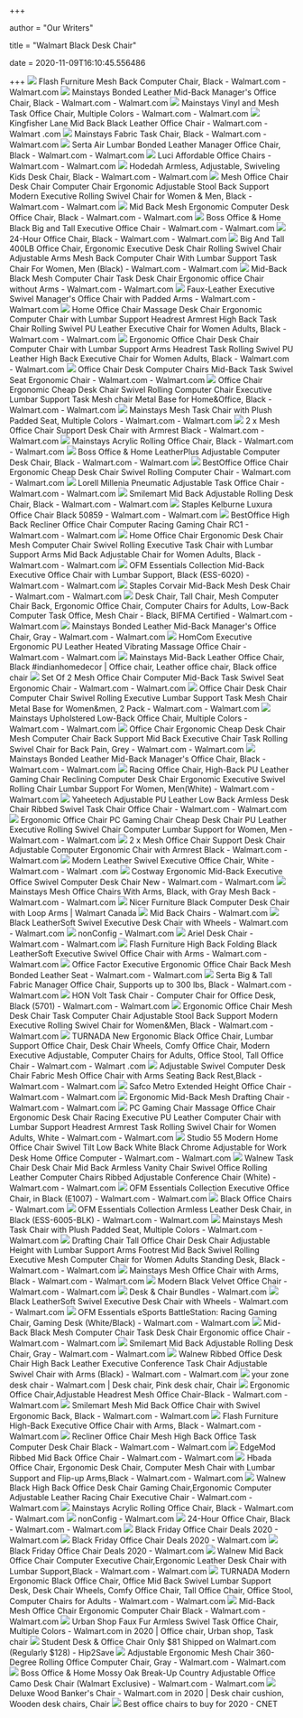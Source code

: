 +++
        
author = "Our Writers"
        
title = "Walmart Black Desk Chair"
        
date = 2020-11-09T16:10:45.556486
        
+++
[ ![](https://i5.walmartimages.com/asr/bbb4defe-fd5d-4381-a2c9-a0e1b47ee719_1.147d1e6f6ba6415083ad29e529f0106a.jpeg)](https://i5.walmartimages.com/asr/bbb4defe-fd5d-4381-a2c9-a0e1b47ee719_1.147d1e6f6ba6415083ad29e529f0106a.jpeg) Flash Furniture Mesh Back Computer Chair, Black - Walmart.com - Walmart.com
[ ![](https://i5.walmartimages.com/asr/5d3d4f55-2a28-4d8d-a9dc-4b0e39132e63_1.f3b251fca89d8621a8e3cd2ae4376933.jpeg)](https://i5.walmartimages.com/asr/5d3d4f55-2a28-4d8d-a9dc-4b0e39132e63_1.f3b251fca89d8621a8e3cd2ae4376933.jpeg) Mainstays Bonded Leather Mid-Back Manager's Office Chair, Black - Walmart.com  - Walmart.com
[ ![](https://i5.walmartimages.com/asr/eaeafd42-1062-4cee-8486-b88d738db64c_1.acd22421b5dd0db1962eeaaadd216a4e.jpeg)](https://i5.walmartimages.com/asr/eaeafd42-1062-4cee-8486-b88d738db64c_1.acd22421b5dd0db1962eeaaadd216a4e.jpeg) Mainstays Vinyl and Mesh Task Office Chair, Multiple Colors - Walmart.com -  Walmart.com
[ ![](https://i5.walmartimages.com/asr/2334472c-f5f6-4723-96ae-dd2b071be03e_1.c1d913b5f0a69f7d252f40237c4c3f59.jpeg?odnWidth=612&odnHeight=612&odnBg=ffffff)](https://i5.walmartimages.com/asr/2334472c-f5f6-4723-96ae-dd2b071be03e_1.c1d913b5f0a69f7d252f40237c4c3f59.jpeg?odnWidth=612&odnHeight=612&odnBg=ffffff) Kingfisher Lane Mid Back Black Leather Office Chair - Walmart.com - Walmart .com
[ ![](https://i5.walmartimages.com/asr/88753296-1edc-4fec-913c-c3749c2dfcc8_1.d58f729c128f23a4a3a0c1080f39eb5b.jpeg?odnWidth=612&odnHeight=612&odnBg=ffffff)](https://i5.walmartimages.com/asr/88753296-1edc-4fec-913c-c3749c2dfcc8_1.d58f729c128f23a4a3a0c1080f39eb5b.jpeg?odnWidth=612&odnHeight=612&odnBg=ffffff) Mainstays Fabric Task Chair, Black - Walmart.com - Walmart.com
[ ![](https://i5.walmartimages.com/asr/97743681-26f4-4fcc-bd46-305d1e55b797_1.6e7dec942151e853be462bd2d0f2d8e0.jpeg)](https://i5.walmartimages.com/asr/97743681-26f4-4fcc-bd46-305d1e55b797_1.6e7dec942151e853be462bd2d0f2d8e0.jpeg) Serta Air Lumbar Bonded Leather Manager Office Chair, Black - Walmart.com -  Walmart.com
[ ![](https://i5.walmartimages.com/asr/1137a803-68ff-432f-a14a-330c28b4cbe9_1.2c674019f4af93575356fb5d99790297.jpeg?odnWidth=612&odnHeight=612&odnBg=ffffff)](https://i5.walmartimages.com/asr/1137a803-68ff-432f-a14a-330c28b4cbe9_1.2c674019f4af93575356fb5d99790297.jpeg?odnWidth=612&odnHeight=612&odnBg=ffffff) Luci Affordable Office Chairs - Walmart.com - Walmart.com
[ ![](https://i5.walmartimages.com/asr/ce2b8a66-9e18-408b-b074-b1d94d113e55_1.41e74411c711ec17d70421e895990ea4.jpeg?odnWidth=612&odnHeight=612&odnBg=ffffff)](https://i5.walmartimages.com/asr/ce2b8a66-9e18-408b-b074-b1d94d113e55_1.41e74411c711ec17d70421e895990ea4.jpeg?odnWidth=612&odnHeight=612&odnBg=ffffff) Hodedah Armless, Adjustable, Swiveling Kids Desk Chair, Black - Walmart.com  - Walmart.com
[ ![](https://i5.walmartimages.com/asr/ad5b9c93-f2f0-4484-b37e-95092b9d1bbc_1.9d17958356e87aeeb21180a4cf1b4ffd.jpeg?odnWidth=612&odnHeight=612&odnBg=ffffff)](https://i5.walmartimages.com/asr/ad5b9c93-f2f0-4484-b37e-95092b9d1bbc_1.9d17958356e87aeeb21180a4cf1b4ffd.jpeg?odnWidth=612&odnHeight=612&odnBg=ffffff) Mesh Office Chair Desk Chair Computer Chair Ergonomic Adjustable Stool Back  Support Modern Executive Rolling Swivel Chair for Women & Men, Black -  Walmart.com - Walmart.com
[ ![](https://i5.walmartimages.com/asr/f4cc8075-9bc6-4db5-949b-a0890cee3f0a_1.acbcbca03599e111d8b0297624902c83.jpeg?odnWidth=612&odnHeight=612&odnBg=ffffff)](https://i5.walmartimages.com/asr/f4cc8075-9bc6-4db5-949b-a0890cee3f0a_1.acbcbca03599e111d8b0297624902c83.jpeg?odnWidth=612&odnHeight=612&odnBg=ffffff) Mid Back Mesh Ergonomic Computer Desk Office Chair, Black - Walmart.com -  Walmart.com
[ ![](https://i5.walmartimages.com/asr/f9229afb-cce4-4bbf-a0bf-86794ee7fd2e_1.a5ebe5f135c1ea4ca6909f6b5ce31ef0.jpeg?odnWidth=612&odnHeight=612&odnBg=ffffff)](https://i5.walmartimages.com/asr/f9229afb-cce4-4bbf-a0bf-86794ee7fd2e_1.a5ebe5f135c1ea4ca6909f6b5ce31ef0.jpeg?odnWidth=612&odnHeight=612&odnBg=ffffff) Boss Office & Home Black Big and Tall Executive Office Chair - Walmart.com  - Walmart.com
[ ![](https://i5.walmartimages.com/asr/bf76e281-df59-417a-8cb3-4dcbfda4fb0f_1.3dcd3fe762bd2e8c2152d83494fb7a43.jpeg?odnWidth=612&odnHeight=612&odnBg=ffffff)](https://i5.walmartimages.com/asr/bf76e281-df59-417a-8cb3-4dcbfda4fb0f_1.3dcd3fe762bd2e8c2152d83494fb7a43.jpeg?odnWidth=612&odnHeight=612&odnBg=ffffff) 24-Hour Office Chair, Black - Walmart.com - Walmart.com
[ ![](https://i5.walmartimages.com/asr/856b7105-dc30-4a09-a085-90879071abb4_1.4613fe80f540140dc0c7327e28febe00.jpeg?odnWidth=612&odnHeight=612&odnBg=ffffff)](https://i5.walmartimages.com/asr/856b7105-dc30-4a09-a085-90879071abb4_1.4613fe80f540140dc0c7327e28febe00.jpeg?odnWidth=612&odnHeight=612&odnBg=ffffff) Big And Tall 400LB Office Chair, Ergonomic Executive Desk Chair Rolling  Swivel Chair Adjustable Arms Mesh Back Computer Chair With Lumbar Support Task  Chair For Women, Men (Black) - Walmart.com - Walmart.com
[ ![](https://i5.walmartimages.com/asr/cd1f9013-907a-4917-a733-d8d0b605a523_1.2e803715a2785a2423cfb8af086e6afa.jpeg?odnWidth=612&odnHeight=612&odnBg=ffffff)](https://i5.walmartimages.com/asr/cd1f9013-907a-4917-a733-d8d0b605a523_1.2e803715a2785a2423cfb8af086e6afa.jpeg?odnWidth=612&odnHeight=612&odnBg=ffffff) Mid-Back Black Mesh Computer Chair Task Desk Chair Ergonomic office Chair  without Arms - Walmart.com - Walmart.com
[ ![](https://i5.walmartimages.com/asr/669616bc-c428-482d-aaad-a26976bb3da7_1.da11dd37069e7023f00902c5cce01e5a.jpeg)](https://i5.walmartimages.com/asr/669616bc-c428-482d-aaad-a26976bb3da7_1.da11dd37069e7023f00902c5cce01e5a.jpeg) Faux-Leather Executive Swivel Manager's Office Chair with Padded Arms -  Walmart.com - Walmart.com
[ ![](https://i5.walmartimages.com/asr/2ab43621-0110-48a0-9fd5-6db48d5ee8e4_1.ff8d1590e386fcecebeb781fd92010b1.jpeg?odnWidth=612&odnHeight=612&odnBg=ffffff)](https://i5.walmartimages.com/asr/2ab43621-0110-48a0-9fd5-6db48d5ee8e4_1.ff8d1590e386fcecebeb781fd92010b1.jpeg?odnWidth=612&odnHeight=612&odnBg=ffffff) Home Office Chair Massage Desk Chair Ergonomic Computer Chair with Lumbar  Support Headrest Armrest High Back Task Chair Rolling Swivel PU Leather  Executive Chair for Women Adults, Black - Walmart.com - Walmart.com
[ ![](https://i5.walmartimages.com/asr/46e654d3-5646-4ad5-b1ab-6347bb333146_1.5c425340ff8e29d5fb09ee8f26d0b571.jpeg?odnWidth=612&odnHeight=612&odnBg=ffffff)](https://i5.walmartimages.com/asr/46e654d3-5646-4ad5-b1ab-6347bb333146_1.5c425340ff8e29d5fb09ee8f26d0b571.jpeg?odnWidth=612&odnHeight=612&odnBg=ffffff) Ergonomic Office Chair Desk Chair Computer Chair with Lumbar Support Arms  Headrest Task Rolling Swivel PU Leather High Back Executive Chair for Women  Adults, Black - Walmart.com - Walmart.com
[ ![](https://i5.walmartimages.com/asr/ee213ddb-bea9-4e6b-ad76-a113443e58cd_1.8115a86f125dfb6e5e96f0c4b610bf97.jpeg?odnWidth=612&odnHeight=612&odnBg=ffffff)](https://i5.walmartimages.com/asr/ee213ddb-bea9-4e6b-ad76-a113443e58cd_1.8115a86f125dfb6e5e96f0c4b610bf97.jpeg?odnWidth=612&odnHeight=612&odnBg=ffffff) Office Chair Desk Computer Chairs Mid-Back Task Swivel Seat Ergonomic Chair  - Walmart.com - Walmart.com
[ ![](https://i5.walmartimages.com/asr/17aa415f-3ccb-4453-a008-1da86add84f7_1.0bafc6544a584ed0433ce0a02a98fd9a.jpeg?odnWidth=612&odnHeight=612&odnBg=ffffff)](https://i5.walmartimages.com/asr/17aa415f-3ccb-4453-a008-1da86add84f7_1.0bafc6544a584ed0433ce0a02a98fd9a.jpeg?odnWidth=612&odnHeight=612&odnBg=ffffff) Office Chair Ergonomic Cheap Desk Chair Swivel Rolling Computer Chair  Executive Lumbar Support Task Mesh chair Metal Base for Home&Office, Black  - Walmart.com - Walmart.com
[ ![](https://i5.walmartimages.com/asr/1281a466-cac2-440f-92bb-67d602abb525_1.1dabca0d0223cff18349bd3240633da7.jpeg)](https://i5.walmartimages.com/asr/1281a466-cac2-440f-92bb-67d602abb525_1.1dabca0d0223cff18349bd3240633da7.jpeg) Mainstays Mesh Task Chair with Plush Padded Seat, Multiple Colors - Walmart.com  - Walmart.com
[ ![](https://i5.walmartimages.com/asr/5e226198-ad16-4829-9602-46213f578532_1.f56df6221bc3a46bb344c9642ab5fa01.jpeg?odnWidth=612&odnHeight=612&odnBg=ffffff)](https://i5.walmartimages.com/asr/5e226198-ad16-4829-9602-46213f578532_1.f56df6221bc3a46bb344c9642ab5fa01.jpeg?odnWidth=612&odnHeight=612&odnBg=ffffff) 2 x Mesh Office Chair Support Desk Chair with Armrest Black - Walmart.com -  Walmart.com
[ ![](https://i5.walmartimages.com/asr/0ad86ae9-141d-4b75-b374-65c8573a08a5_1.bfc7777d83eade381bb9c508e23bb7b0.jpeg)](https://i5.walmartimages.com/asr/0ad86ae9-141d-4b75-b374-65c8573a08a5_1.bfc7777d83eade381bb9c508e23bb7b0.jpeg) Mainstays Acrylic Rolling Office Chair, Black - Walmart.com - Walmart.com
[ ![](https://i5.walmartimages.com/asr/3b779979-50a8-43ee-b68b-d756f46c744b_1.27c23608d85ebf4b6730f966ce63b511.jpeg?odnWidth=612&odnHeight=612&odnBg=ffffff)](https://i5.walmartimages.com/asr/3b779979-50a8-43ee-b68b-d756f46c744b_1.27c23608d85ebf4b6730f966ce63b511.jpeg?odnWidth=612&odnHeight=612&odnBg=ffffff) Boss Office & Home LeatherPlus Adjustable Computer Desk Chair, Black -  Walmart.com - Walmart.com
[ ![](https://i5.walmartimages.com/asr/5bf5b155-ed9b-409d-950e-e178564f22e3_1.3406acb954f956357bc79cb4832ba3c2.jpeg?odnWidth=612&odnHeight=612&odnBg=ffffff)](https://i5.walmartimages.com/asr/5bf5b155-ed9b-409d-950e-e178564f22e3_1.3406acb954f956357bc79cb4832ba3c2.jpeg?odnWidth=612&odnHeight=612&odnBg=ffffff) BestOffice Office Chair Ergonomic Cheap Desk Chair Swivel Rolling Computer  Chair - Walmart.com - Walmart.com
[ ![](https://i5.walmartimages.com/asr/4ac4e417-69d5-4633-b5a6-b69e8414cdbb_1.780faccb1a2ec1e02765c89ec0b987b8.jpeg?odnWidth=612&odnHeight=612&odnBg=ffffff)](https://i5.walmartimages.com/asr/4ac4e417-69d5-4633-b5a6-b69e8414cdbb_1.780faccb1a2ec1e02765c89ec0b987b8.jpeg?odnWidth=612&odnHeight=612&odnBg=ffffff) Lorell Millenia Pneumatic Adjustable Task Office Chair - Walmart.com -  Walmart.com
[ ![](https://i5.walmartimages.com/asr/e856b712-fe56-41ea-83fa-b8ed472ab0d0_1.4aee4958167c897f879b07a7277186f4.jpeg?odnWidth=612&odnHeight=612&odnBg=ffffff)](https://i5.walmartimages.com/asr/e856b712-fe56-41ea-83fa-b8ed472ab0d0_1.4aee4958167c897f879b07a7277186f4.jpeg?odnWidth=612&odnHeight=612&odnBg=ffffff) Smilemart Mid Back Adjustable Rolling Desk Chair, Black - Walmart.com -  Walmart.com
[ ![](https://i5.walmartimages.com/asr/27ff4e18-b514-42e0-a38d-0fd9fa353575_1.2516209435bdbd8e017225ddd474a622.jpeg?odnWidth=612&odnHeight=612&odnBg=ffffff)](https://i5.walmartimages.com/asr/27ff4e18-b514-42e0-a38d-0fd9fa353575_1.2516209435bdbd8e017225ddd474a622.jpeg?odnWidth=612&odnHeight=612&odnBg=ffffff) Staples Kelburne Luxura Office Chair Black 50859 - Walmart.com - Walmart.com
[ ![](https://i5.walmartimages.com/asr/14ba9d17-becb-4cdb-8165-06397bd48aee_1.d23e019c221965f2f71335473154626f.jpeg)](https://i5.walmartimages.com/asr/14ba9d17-becb-4cdb-8165-06397bd48aee_1.d23e019c221965f2f71335473154626f.jpeg) BestOffice High Back Recliner Office Chair Computer Racing Gaming Chair RC1  - Walmart.com - Walmart.com
[ ![](https://i5.walmartimages.com/asr/9755d2b2-d560-4ae9-a0bf-865a8146018c_1.db408466748313e33f3c4553b1c5a17f.jpeg?odnWidth=612&odnHeight=612&odnBg=ffffff)](https://i5.walmartimages.com/asr/9755d2b2-d560-4ae9-a0bf-865a8146018c_1.db408466748313e33f3c4553b1c5a17f.jpeg?odnWidth=612&odnHeight=612&odnBg=ffffff) Home Office Chair Ergonomic Desk Chair Mesh Computer Chair Swivel Rolling  Executive Task Chair with Lumbar Support Arms Mid Back Adjustable Chair for  Women Adults, Black - Walmart.com - Walmart.com
[ ![](https://i5.walmartimages.com/asr/f9c3bfa1-92f4-45c0-b49e-97726d716990_1.8f26d7c5bc472a527fc02bba96e14566.jpeg?odnWidth=612&odnHeight=612&odnBg=ffffff)](https://i5.walmartimages.com/asr/f9c3bfa1-92f4-45c0-b49e-97726d716990_1.8f26d7c5bc472a527fc02bba96e14566.jpeg?odnWidth=612&odnHeight=612&odnBg=ffffff) OFM Essentials Collection Mid-Back Executive Office Chair with Lumbar  Support, Black (ESS-6020) - Walmart.com - Walmart.com
[ ![](https://i5.walmartimages.com/asr/91f27ad0-e6f1-4f6b-bbfe-731b6f193def_1.c118cb044b14da212a95d50dd293bddf.jpeg?odnWidth=612&odnHeight=612&odnBg=ffffff)](https://i5.walmartimages.com/asr/91f27ad0-e6f1-4f6b-bbfe-731b6f193def_1.c118cb044b14da212a95d50dd293bddf.jpeg?odnWidth=612&odnHeight=612&odnBg=ffffff) Staples Corvair Mid-Back Mesh Desk Chair - Walmart.com - Walmart.com
[ ![](https://i5.walmartimages.com/asr/a92fdf4b-0aec-4ba1-85e1-faf41c21a00e_1.6dd8b88b7c95e6be663bbb06eb1879c5.jpeg?odnWidth=612&odnHeight=612&odnBg=ffffff)](https://i5.walmartimages.com/asr/a92fdf4b-0aec-4ba1-85e1-faf41c21a00e_1.6dd8b88b7c95e6be663bbb06eb1879c5.jpeg?odnWidth=612&odnHeight=612&odnBg=ffffff) Desk Chair, Tall Chair, Mesh Computer Chair Back, Ergonomic Office Chair, Computer  Chairs for Adults, Low-Back Computer Task Office, Mesh Chair - Black, BIFMA  Certified - Walmart.com - Walmart.com
[ ![](https://i5.walmartimages.com/asr/68dfbbb6-2e23-4d75-ba3a-e3431dc6a9bb_1.1a45079c103675bcd17c09bc1099b7f6.jpeg?odnWidth=612&odnHeight=612&odnBg=ffffff)](https://i5.walmartimages.com/asr/68dfbbb6-2e23-4d75-ba3a-e3431dc6a9bb_1.1a45079c103675bcd17c09bc1099b7f6.jpeg?odnWidth=612&odnHeight=612&odnBg=ffffff) Mainstays Bonded Leather Mid-Back Manager's Office Chair, Gray - Walmart.com  - Walmart.com
[ ![](https://i5.walmartimages.com/asr/8d029a03-5bfc-40b9-9da2-fc24ba60a0c7_1.41b115c8754c2d279a29fb333058c38c.jpeg)](https://i5.walmartimages.com/asr/8d029a03-5bfc-40b9-9da2-fc24ba60a0c7_1.41b115c8754c2d279a29fb333058c38c.jpeg) HomCom Executive Ergonomic PU Leather Heated Vibrating Massage Office Chair  - Walmart.com - Walmart.com
[ ![](https://i.pinimg.com/originals/a9/56/ed/a956edddb0cd13cc80a9e0673c597ed9.jpg)](https://i.pinimg.com/originals/a9/56/ed/a956edddb0cd13cc80a9e0673c597ed9.jpg) Mainstays Mid-Back Leather Office Chair, Black #indianhomedecor | Office  chair, Leather office chair, Black office chair
[ ![](https://i5.walmartimages.com/asr/4df5c3b0-1023-48fc-aa3b-106e3c95d691_1.92add7915e26918feb4903b3fe2f7fa9.jpeg?odnWidth=612&odnHeight=612&odnBg=ffffff)](https://i5.walmartimages.com/asr/4df5c3b0-1023-48fc-aa3b-106e3c95d691_1.92add7915e26918feb4903b3fe2f7fa9.jpeg?odnWidth=612&odnHeight=612&odnBg=ffffff) Set Of 2 Mesh Office Chair Computer Mid-Back Task Swivel Seat Ergonomic  Chair - Walmart.com - Walmart.com
[ ![](https://i5.walmartimages.com/asr/53f251be-085d-41fa-9c7b-473050189dd5_1.37de236474cacaf00e457c2817d280f9.jpeg?odnWidth=612&odnHeight=612&odnBg=ffffff)](https://i5.walmartimages.com/asr/53f251be-085d-41fa-9c7b-473050189dd5_1.37de236474cacaf00e457c2817d280f9.jpeg?odnWidth=612&odnHeight=612&odnBg=ffffff) Office Chair Desk Chair Computer Chair Swivel Rolling Executive Lumbar  Support Task Mesh Chair Metal Base for Women&men, 2 Pack - Walmart.com -  Walmart.com
[ ![](https://i5.walmartimages.com/asr/5ab773ac-1429-45b4-b262-658a37e3d572_1.74ab8877ff5bdcb2440dcade1ae66d72.jpeg?odnWidth=612&odnHeight=612&odnBg=ffffff)](https://i5.walmartimages.com/asr/5ab773ac-1429-45b4-b262-658a37e3d572_1.74ab8877ff5bdcb2440dcade1ae66d72.jpeg?odnWidth=612&odnHeight=612&odnBg=ffffff) Mainstays Upholstered Low-Back Office Chair, Multiple Colors - Walmart.com  - Walmart.com
[ ![](https://i5.walmartimages.com/asr/8bd1f61e-e41e-4b7a-8d75-d3d3b1b9976c_1.4510039313ea760f3aa10aeffd01d719.jpeg?odnWidth=612&odnHeight=612&odnBg=ffffff)](https://i5.walmartimages.com/asr/8bd1f61e-e41e-4b7a-8d75-d3d3b1b9976c_1.4510039313ea760f3aa10aeffd01d719.jpeg?odnWidth=612&odnHeight=612&odnBg=ffffff) Office Chair Ergonomic Cheap Desk Chair Mesh Computer Chair Back Support  Mid Back Executive Chair Task Rolling Swivel Chair for Back Pain, Grey -  Walmart.com - Walmart.com
[ ![](https://i5.walmartimages.com/asr/1f32cc6f-63db-4f44-9492-4fcd0adbe5b1_1.479f2ecfd48a8528b26490128754a3cb.jpeg)](https://i5.walmartimages.com/asr/1f32cc6f-63db-4f44-9492-4fcd0adbe5b1_1.479f2ecfd48a8528b26490128754a3cb.jpeg) Mainstays Bonded Leather Mid-Back Manager's Office Chair, Black - Walmart.com  - Walmart.com
[ ![](https://i5.walmartimages.com/asr/dad43252-c144-4766-95cf-d5779c5db225_1.1095c26367a36e18e028cac3f4a44ac1.jpeg?odnWidth=612&odnHeight=612&odnBg=ffffff)](https://i5.walmartimages.com/asr/dad43252-c144-4766-95cf-d5779c5db225_1.1095c26367a36e18e028cac3f4a44ac1.jpeg?odnWidth=612&odnHeight=612&odnBg=ffffff) Racing Office Chair, High-Back PU Leather Gaming Chair Reclining Computer  Desk Chair Ergonomic Executive Swivel Rolling Chair Lumbar Support For  Women, Men(White) - Walmart.com - Walmart.com
[ ![](https://i5.walmartimages.com/asr/471e5f2d-42c2-4ed3-9ed9-eb5fa02dba96_1.d639368346c1b5b4fcb371a5cd4cf56c.jpeg?odnWidth=612&odnHeight=612&odnBg=ffffff)](https://i5.walmartimages.com/asr/471e5f2d-42c2-4ed3-9ed9-eb5fa02dba96_1.d639368346c1b5b4fcb371a5cd4cf56c.jpeg?odnWidth=612&odnHeight=612&odnBg=ffffff) Yaheetech Adjustable PU Leather Low Back Armless Desk Chair Ribbed Swivel Task  Chair Office Chair - Walmart.com - Walmart.com
[ ![](https://i5.walmartimages.com/asr/54a8d363-cea7-41bf-8442-d422f4ace61d_1.6be0ddba12db7e8a6886e62fbf2b8849.jpeg?odnWidth=612&odnHeight=612&odnBg=ffffff)](https://i5.walmartimages.com/asr/54a8d363-cea7-41bf-8442-d422f4ace61d_1.6be0ddba12db7e8a6886e62fbf2b8849.jpeg?odnWidth=612&odnHeight=612&odnBg=ffffff) Ergonomic Office Chair PC Gaming Chair Cheap Desk Chair PU Leather  Executive Rolling Swivel Chair Computer Lumbar Support for Women, Men -  Walmart.com - Walmart.com
[ ![](https://i5.walmartimages.com/asr/648b2f09-66f7-4b2c-94f6-2a5c7f5aa4a4_1.bafb9ae7d69694917729ca9e789224e3.jpeg?odnWidth=612&odnHeight=612&odnBg=ffffff)](https://i5.walmartimages.com/asr/648b2f09-66f7-4b2c-94f6-2a5c7f5aa4a4_1.bafb9ae7d69694917729ca9e789224e3.jpeg?odnWidth=612&odnHeight=612&odnBg=ffffff) 2 x Mesh Office Chair Support Desk Chair Adjustable Computer Ergonomic Chair  with Armrest Black - Walmart.com - Walmart.com
[ ![](https://i5.walmartimages.com/asr/27290291-b787-458a-bbfc-bdb667134167_1.9e23e95cab031e546099e38b5b96340d.jpeg)](https://i5.walmartimages.com/asr/27290291-b787-458a-bbfc-bdb667134167_1.9e23e95cab031e546099e38b5b96340d.jpeg) Modern Leather Swivel Executive Office Chair, White - Walmart.com - Walmart .com
[ ![](https://i5.walmartimages.com/asr/a60361d9-f83a-4a3e-98e0-30fae3a52a02_1.1fa4dd3724624a2948e71219b686f1a5.jpeg?odnWidth=612&odnHeight=612&odnBg=ffffff)](https://i5.walmartimages.com/asr/a60361d9-f83a-4a3e-98e0-30fae3a52a02_1.1fa4dd3724624a2948e71219b686f1a5.jpeg?odnWidth=612&odnHeight=612&odnBg=ffffff) Costway Ergonomic Mid-Back Executive Office Swivel Computer Desk Chair New  - Walmart.com - Walmart.com
[ ![](https://i5.walmartimages.com/asr/71695222-e4af-494f-82d9-acdee623e7f8_1.e83ccd831e274e9b221f0eb44af84c48.jpeg?odnWidth=612&odnHeight=612&odnBg=ffffff)](https://i5.walmartimages.com/asr/71695222-e4af-494f-82d9-acdee623e7f8_1.e83ccd831e274e9b221f0eb44af84c48.jpeg?odnWidth=612&odnHeight=612&odnBg=ffffff) Mainstays Mesh Office Chairs With Arms, Black, with Gray Mesh Back - Walmart.com  - Walmart.com
[ ![](https://i5.walmartimages.ca/images/Enlarge/664/628/999999-7965511664628.jpg)](https://i5.walmartimages.ca/images/Enlarge/664/628/999999-7965511664628.jpg) Nicer Furniture Black Computer Desk Chair with Loop Arms | Walmart Canada
[ ![](https://i5.walmartimages.com/asr/ecfddb5a-eba0-445d-b282-1a1a60cdacb9_1.628cacc2088eab6faf7c058b427a6b70.jpeg)](https://i5.walmartimages.com/asr/ecfddb5a-eba0-445d-b282-1a1a60cdacb9_1.628cacc2088eab6faf7c058b427a6b70.jpeg) Mid Back Chairs - Walmart.com
[ ![](https://i5.walmartimages.com/asr/3a8a1a54-b5f6-4e89-8fa9-47defc475778_3.89f9650a00c762b242ac0a364c09a6fc.jpeg)](https://i5.walmartimages.com/asr/3a8a1a54-b5f6-4e89-8fa9-47defc475778_3.89f9650a00c762b242ac0a364c09a6fc.jpeg) Black LeatherSoft Swivel Executive Desk Chair with Wheels - Walmart.com -  Walmart.com
[ ![](https://i5.walmartimages.com/asr/f956c21a-3953-4d70-b741-2655b53a368c_1.fd4e19257d93ae5c01a07aa6dbe480b9.jpeg?odnWidth=450&odnHeight=450&odnBg=ffffff)](https://i5.walmartimages.com/asr/f956c21a-3953-4d70-b741-2655b53a368c_1.fd4e19257d93ae5c01a07aa6dbe480b9.jpeg?odnWidth=450&odnHeight=450&odnBg=ffffff) nonConfig - Walmart.com
[ ![](https://i5.walmartimages.com/asr/f48ff946-7344-444b-94e7-992fd8d55118_1.9553f00ea0c1147599bae14ffd5fbe89.jpeg)](https://i5.walmartimages.com/asr/f48ff946-7344-444b-94e7-992fd8d55118_1.9553f00ea0c1147599bae14ffd5fbe89.jpeg) Ariel Desk Chair - Walmart.com - Walmart.com
[ ![](https://i5.walmartimages.com/asr/a01119f7-76c7-4b87-a66d-484a0439aacc_1.ca01d7bb89c1af87b194099445af7f57.jpeg?odnWidth=612&odnHeight=612&odnBg=ffffff)](https://i5.walmartimages.com/asr/a01119f7-76c7-4b87-a66d-484a0439aacc_1.ca01d7bb89c1af87b194099445af7f57.jpeg?odnWidth=612&odnHeight=612&odnBg=ffffff) Flash Furniture High Back Folding Black LeatherSoft Executive Swivel Office  Chair with Arms - Walmart.com - Walmart.com
[ ![](https://i5.walmartimages.com/asr/82b76935-b95b-46e2-8b1d-bc5e98b16216_1.caaab2dd2c7c899d46a7685915f8953c.jpeg?odnWidth=612&odnHeight=612&odnBg=ffffff)](https://i5.walmartimages.com/asr/82b76935-b95b-46e2-8b1d-bc5e98b16216_1.caaab2dd2c7c899d46a7685915f8953c.jpeg?odnWidth=612&odnHeight=612&odnBg=ffffff) Office Factor Executive Ergonomic Office Chair Back Mesh Bonded Leather Seat  - Walmart.com - Walmart.com
[ ![](https://i5.walmartimages.com/asr/ebb2d7be-d9d0-4fa1-b99f-3c0098a8b7d1_1.bccf1f4862f3dbf5cf8ba7ab28fa1044.jpeg?odnWidth=2000&odnHeight=2000&odnBg=ffffff)](https://i5.walmartimages.com/asr/ebb2d7be-d9d0-4fa1-b99f-3c0098a8b7d1_1.bccf1f4862f3dbf5cf8ba7ab28fa1044.jpeg?odnWidth=2000&odnHeight=2000&odnBg=ffffff) Serta Big & Tall Fabric Manager Office Chair, Supports up to 300 lbs, Black  - Walmart.com - Walmart.com
[ ![](https://i5.walmartimages.com/asr/3568d0d6-b51c-4a33-bce9-89b74ce3d46f_1.2fbb9708ec16540b77b7a063119ad515.jpeg?odnWidth=612&odnHeight=612&odnBg=ffffff)](https://i5.walmartimages.com/asr/3568d0d6-b51c-4a33-bce9-89b74ce3d46f_1.2fbb9708ec16540b77b7a063119ad515.jpeg?odnWidth=612&odnHeight=612&odnBg=ffffff) HON Volt Task Chair - Computer Chair for Office Desk, Black (5701) - Walmart.com  - Walmart.com
[ ![](https://i5.walmartimages.com/asr/bb9a7d4f-3623-49ac-8047-1b1b7e15274d_1.8e637c12054149da486d00cd3d046aa9.jpeg?odnWidth=612&odnHeight=612&odnBg=ffffff)](https://i5.walmartimages.com/asr/bb9a7d4f-3623-49ac-8047-1b1b7e15274d_1.8e637c12054149da486d00cd3d046aa9.jpeg?odnWidth=612&odnHeight=612&odnBg=ffffff) Ergonomic Office Chair Mesh Desk Chair Task Computer Chair Adjustable Stool  Back Support Modern Executive Rolling Swivel Chair for Women&Men, Black -  Walmart.com - Walmart.com
[ ![](https://i5.walmartimages.com/asr/afb54c48-6ec0-49cf-a02b-b81158496ae0_1.5fc3b97152ec03a81c3c4db9dd72757b.jpeg?odnWidth=612&odnHeight=612&odnBg=ffffff)](https://i5.walmartimages.com/asr/afb54c48-6ec0-49cf-a02b-b81158496ae0_1.5fc3b97152ec03a81c3c4db9dd72757b.jpeg?odnWidth=612&odnHeight=612&odnBg=ffffff) TURNADA New Ergonomic Black Office Chair, Lumbar Support Office Chair, Desk  Chair Wheels, Comfy Office Chair, Modern Executive Adjustable, Computer  Chairs for Adults, Office Stool, Tall Office Chair - Walmart.com - Walmart .com
[ ![](https://i5.walmartimages.com/asr/5e2edbbf-4e9d-4bb2-bb1d-e14650641a03_1.8a3ef513f489d2024dac06d205ad8907.jpeg?odnWidth=612&odnHeight=612&odnBg=ffffff)](https://i5.walmartimages.com/asr/5e2edbbf-4e9d-4bb2-bb1d-e14650641a03_1.8a3ef513f489d2024dac06d205ad8907.jpeg?odnWidth=612&odnHeight=612&odnBg=ffffff) Adjustable Swivel Computer Desk Chair Fabric Mesh Office Chair with Arms  Seating Back Rest,Black - Walmart.com - Walmart.com
[ ![](https://i5.walmartimages.com/asr/cabd96e7-bcc5-4cf3-8d0e-3ac1936aed56_1.af1b09d121940606593736f8d899d116.jpeg?odnWidth=612&odnHeight=612&odnBg=ffffff)](https://i5.walmartimages.com/asr/cabd96e7-bcc5-4cf3-8d0e-3ac1936aed56_1.af1b09d121940606593736f8d899d116.jpeg?odnWidth=612&odnHeight=612&odnBg=ffffff) Safco Metro Extended Height Office Chair - Walmart.com - Walmart.com
[ ![](https://i5.walmartimages.com/asr/70e19827-88db-4011-b952-d7c82bd8db51_1.4e4bcedfd0ca62e52739c4289a8cbc56.jpeg?odnWidth=612&odnHeight=612&odnBg=ffffff)](https://i5.walmartimages.com/asr/70e19827-88db-4011-b952-d7c82bd8db51_1.4e4bcedfd0ca62e52739c4289a8cbc56.jpeg?odnWidth=612&odnHeight=612&odnBg=ffffff) Ergonomic Mid-Back Mesh Drafting Chair - Walmart.com - Walmart.com
[ ![](https://i5.walmartimages.com/asr/389aaf4d-b17d-4e5b-ad6a-2615704dfcea_1.d0fb6a13c6851a2afebd163c6ef05d57.jpeg?odnWidth=612&odnHeight=612&odnBg=ffffff)](https://i5.walmartimages.com/asr/389aaf4d-b17d-4e5b-ad6a-2615704dfcea_1.d0fb6a13c6851a2afebd163c6ef05d57.jpeg?odnWidth=612&odnHeight=612&odnBg=ffffff) PC Gaming Chair Massage Office Chair Ergonomic Desk Chair Racing Executive  PU Leather Computer Chair with Lumbar Support Headrest Armrest Task Rolling  Swivel Chair for Women Adults, White - Walmart.com - Walmart.com
[ ![](https://i5.walmartimages.com/asr/b00c27a8-5798-4f1a-acdc-b37bbf296442_1.ac3f5718d662c557d7688f0b0f344f4a.jpeg?odnWidth=612&odnHeight=612&odnBg=ffffff)](https://i5.walmartimages.com/asr/b00c27a8-5798-4f1a-acdc-b37bbf296442_1.ac3f5718d662c557d7688f0b0f344f4a.jpeg?odnWidth=612&odnHeight=612&odnBg=ffffff) Studio 55 Modern Home Office Chair Swivel Tilt Low Back White Black Chrome  Adjustable for Work Desk Home Office Computer - Walmart.com - Walmart.com
[ ![](https://i5.walmartimages.com/asr/91784786-4cd9-4fec-ae77-47d5182c4c24_1.4637b169b795471e3551f972eb7e8e55.jpeg?odnWidth=612&odnHeight=612&odnBg=ffffff)](https://i5.walmartimages.com/asr/91784786-4cd9-4fec-ae77-47d5182c4c24_1.4637b169b795471e3551f972eb7e8e55.jpeg?odnWidth=612&odnHeight=612&odnBg=ffffff) Walnew Task Chair Desk Chair Mid Back Armless Vanity Chair Swivel Office  Rolling Leather Computer Chairs Ribbed Adjustable Conference Chair (White)  - Walmart.com - Walmart.com
[ ![](https://i5.walmartimages.com/asr/fa6419fe-a05b-4eff-8606-a6c4dfa50b41_1.d2a2c665612b8f438534196119038150.jpeg?odnWidth=612&odnHeight=612&odnBg=ffffff)](https://i5.walmartimages.com/asr/fa6419fe-a05b-4eff-8606-a6c4dfa50b41_1.d2a2c665612b8f438534196119038150.jpeg?odnWidth=612&odnHeight=612&odnBg=ffffff) OFM Essentials Collection Executive Office Chair, in Black (E1007) - Walmart.com  - Walmart.com
[ ![](https://i5.walmartimages.com/asr/54686e66-9bff-4373-a15e-888a8f8d1905_1.294220a4b1f92d2fc7614714ea669004.jpeg)](https://i5.walmartimages.com/asr/54686e66-9bff-4373-a15e-888a8f8d1905_1.294220a4b1f92d2fc7614714ea669004.jpeg) Black Office Chairs - Walmart.com
[ ![](https://i5.walmartimages.com/asr/7928eb7f-aef0-494d-ba88-0af75b817d03_1.d912ee55ebcc0164c176223c7bcbd784.jpeg?odnWidth=612&odnHeight=612&odnBg=ffffff)](https://i5.walmartimages.com/asr/7928eb7f-aef0-494d-ba88-0af75b817d03_1.d912ee55ebcc0164c176223c7bcbd784.jpeg?odnWidth=612&odnHeight=612&odnBg=ffffff) OFM Essentials Collection Armless Leather Desk Chair, in Black  (ESS-6005-BLK) - Walmart.com - Walmart.com
[ ![](https://i5.walmartimages.com/asr/9a0479a6-38e8-40f9-abdf-8ee94835395e_1.238d22b5db1ceb12c4488fc2a6849484.jpeg?odnWidth=612&odnHeight=612&odnBg=ffffff)](https://i5.walmartimages.com/asr/9a0479a6-38e8-40f9-abdf-8ee94835395e_1.238d22b5db1ceb12c4488fc2a6849484.jpeg?odnWidth=612&odnHeight=612&odnBg=ffffff) Mainstays Mesh Task Chair with Plush Padded Seat, Multiple Colors - Walmart.com  - Walmart.com
[ ![](https://i5.walmartimages.com/asr/6d00238a-6db9-4cf4-a728-f330b5e654c7_1.a0d94164f448befcfdbb1dc2b04aef86.jpeg?odnWidth=612&odnHeight=612&odnBg=ffffff)](https://i5.walmartimages.com/asr/6d00238a-6db9-4cf4-a728-f330b5e654c7_1.a0d94164f448befcfdbb1dc2b04aef86.jpeg?odnWidth=612&odnHeight=612&odnBg=ffffff) Drafting Chair Tall Office Chair Desk Chair Adjustable Height with Lumbar  Support Arms Footrest Mid Back Swivel Rolling Executive Mesh Computer Chair  for Women Adults Standing Desk, Black - Walmart.com - Walmart.com
[ ![](https://i5.walmartimages.com/asr/2c7b5fef-0ba3-4c0b-ab77-88cafa08eaa8_1.745d223fbdb05b21368633855ff7c4f2.jpeg?odnWidth=612&odnHeight=612&odnBg=ffffff)](https://i5.walmartimages.com/asr/2c7b5fef-0ba3-4c0b-ab77-88cafa08eaa8_1.745d223fbdb05b21368633855ff7c4f2.jpeg?odnWidth=612&odnHeight=612&odnBg=ffffff) Mainstays Mesh Office Chair with Arms, Black - Walmart.com - Walmart.com
[ ![](https://i5.walmartimages.com/asr/1f12b019-6737-423b-a1d8-88ae77e7e09d_1.23ac9999ab2596b6221201602ed7871e.jpeg?odnWidth=612&odnHeight=612&odnBg=ffffff)](https://i5.walmartimages.com/asr/1f12b019-6737-423b-a1d8-88ae77e7e09d_1.23ac9999ab2596b6221201602ed7871e.jpeg?odnWidth=612&odnHeight=612&odnBg=ffffff) Modern Black Velvet Office Chair - Walmart.com - Walmart.com
[ ![](https://i5.walmartimages.com/asr/88783e83-3358-453e-b461-b994638db1ce_1.b85f1d0210a5205b693e283a6d4069ad.jpeg)](https://i5.walmartimages.com/asr/88783e83-3358-453e-b461-b994638db1ce_1.b85f1d0210a5205b693e283a6d4069ad.jpeg) Desk & Chair Bundles - Walmart.com
[ ![](https://i5.walmartimages.com/asr/3a8a1a54-b5f6-4e89-8fa9-47defc475778_3.89f9650a00c762b242ac0a364c09a6fc.jpeg?odnWidth=612&odnHeight=612&odnBg=ffffff)](https://i5.walmartimages.com/asr/3a8a1a54-b5f6-4e89-8fa9-47defc475778_3.89f9650a00c762b242ac0a364c09a6fc.jpeg?odnWidth=612&odnHeight=612&odnBg=ffffff) Black LeatherSoft Swivel Executive Desk Chair with Wheels - Walmart.com -  Walmart.com
[ ![](https://i5.walmartimages.com/asr/1947d8db-3d72-4810-9252-31ec3cbefb4b_1.7f24a7f13db008f663a3f3f7c65f77f5.jpeg?odnWidth=612&odnHeight=612&odnBg=ffffff)](https://i5.walmartimages.com/asr/1947d8db-3d72-4810-9252-31ec3cbefb4b_1.7f24a7f13db008f663a3f3f7c65f77f5.jpeg?odnWidth=612&odnHeight=612&odnBg=ffffff) OFM Essentials eSports BattleStation: Racing Gaming Chair, Gaming Desk  (White/Black) - Walmart.com - Walmart.com
[ ![](https://i5.walmartimages.com/asr/422ea516-3ba3-4c65-af60-702c4e6aac01_1.001ff6a289ae29082fb5cd03419f5545.jpeg?odnWidth=612&odnHeight=612&odnBg=ffffff)](https://i5.walmartimages.com/asr/422ea516-3ba3-4c65-af60-702c4e6aac01_1.001ff6a289ae29082fb5cd03419f5545.jpeg?odnWidth=612&odnHeight=612&odnBg=ffffff) Mid-Back Black Mesh Computer Chair Task Desk Chair Ergonomic office Chair -  Walmart.com - Walmart.com
[ ![](https://i5.walmartimages.com/asr/f419f7ee-a2a3-44a6-94a8-267f7e9f1ef9_1.3978bcc898926b999c702a30b7b39fe0.jpeg?odnWidth=612&odnHeight=612&odnBg=ffffff)](https://i5.walmartimages.com/asr/f419f7ee-a2a3-44a6-94a8-267f7e9f1ef9_1.3978bcc898926b999c702a30b7b39fe0.jpeg?odnWidth=612&odnHeight=612&odnBg=ffffff) Smilemart Mid Back Adjustable Rolling Desk Chair, Gray - Walmart.com -  Walmart.com
[ ![](https://i5.walmartimages.com/asr/2b30dee6-d55f-440c-85ea-a29a909a4c4f_1.8b1ca00fdf2eb7d2f1bb230677dbd7c8.jpeg?odnWidth=612&odnHeight=612&odnBg=ffffff)](https://i5.walmartimages.com/asr/2b30dee6-d55f-440c-85ea-a29a909a4c4f_1.8b1ca00fdf2eb7d2f1bb230677dbd7c8.jpeg?odnWidth=612&odnHeight=612&odnBg=ffffff) Walnew Ribbed Office Desk Chair High Back Leather Executive Conference Task  Chair Adjustable Swivel Chair with Arms (Black) - Walmart.com - Walmart.com
[ ![](https://i.pinimg.com/originals/53/9b/4f/539b4f9880a60d6eee21f2572b492eb4.jpg)](https://i.pinimg.com/originals/53/9b/4f/539b4f9880a60d6eee21f2572b492eb4.jpg) your zone desk chair - Walmart.com | Desk chair, Pink desk chair, Chair
[ ![](https://i5.walmartimages.com/asr/7d1b20d3-059b-496e-b971-2915f2900c58.25f8b92b08345adadbd09a3e9006daa8.jpeg?odnWidth=612&odnHeight=612&odnBg=ffffff)](https://i5.walmartimages.com/asr/7d1b20d3-059b-496e-b971-2915f2900c58.25f8b92b08345adadbd09a3e9006daa8.jpeg?odnWidth=612&odnHeight=612&odnBg=ffffff) Ergonomic Office Chair,Adjustable Headrest Mesh Office Chair-Black - Walmart.com  - Walmart.com
[ ![](https://i5.walmartimages.com/asr/f8f2cf78-6133-45b8-afdc-99f72b0fcf52_1.900d8bb56c6eee8c8f7501cddc2079e5.jpeg?odnWidth=612&odnHeight=612&odnBg=ffffff)](https://i5.walmartimages.com/asr/f8f2cf78-6133-45b8-afdc-99f72b0fcf52_1.900d8bb56c6eee8c8f7501cddc2079e5.jpeg?odnWidth=612&odnHeight=612&odnBg=ffffff) Smilemart Mesh Mid Back Office Chair with Swivel Ergonomic Back, Black -  Walmart.com - Walmart.com
[ ![](https://i5.walmartimages.com/asr/4f065400-31fc-499b-b8e7-1a3e10bf29fd.9c839c60df2ec4aa79f35f200c25dcd2.jpeg?odnWidth=612&odnHeight=612&odnBg=ffffff)](https://i5.walmartimages.com/asr/4f065400-31fc-499b-b8e7-1a3e10bf29fd.9c839c60df2ec4aa79f35f200c25dcd2.jpeg?odnWidth=612&odnHeight=612&odnBg=ffffff) Flash Furniture High-Back Executive Office Chair with Arms, Black - Walmart.com  - Walmart.com
[ ![](https://i5.walmartimages.com/asr/4fd29633-fbd6-4668-9ec4-a4dbc50cd3fc_1.2dc3e30b580eb36531266d375125a30c.jpeg?odnWidth=612&odnHeight=612&odnBg=ffffff)](https://i5.walmartimages.com/asr/4fd29633-fbd6-4668-9ec4-a4dbc50cd3fc_1.2dc3e30b580eb36531266d375125a30c.jpeg?odnWidth=612&odnHeight=612&odnBg=ffffff) Recliner Office Chair Mesh High Back Office Task Computer Desk Chair Black  - Walmart.com - Walmart.com
[ ![](https://i5.walmartimages.com/asr/edcc4634-150f-442c-a8d6-f1bc5288270a_1.eae693fbcc38e3c12a5bc82a7af6c370.jpeg?odnWidth=612&odnHeight=612&odnBg=ffffff)](https://i5.walmartimages.com/asr/edcc4634-150f-442c-a8d6-f1bc5288270a_1.eae693fbcc38e3c12a5bc82a7af6c370.jpeg?odnWidth=612&odnHeight=612&odnBg=ffffff) EdgeMod Ribbed Mid Back Office Chair - Walmart.com - Walmart.com
[ ![](https://i5.walmartimages.com/asr/621aa266-dd40-4934-afa9-8e733fc342eb.0ae16040299e1607615dd6e12d1fa5c8.jpeg?odnWidth=612&odnHeight=612&odnBg=ffffff)](https://i5.walmartimages.com/asr/621aa266-dd40-4934-afa9-8e733fc342eb.0ae16040299e1607615dd6e12d1fa5c8.jpeg?odnWidth=612&odnHeight=612&odnBg=ffffff) Hbada Office Chair, Ergonomic Desk Chair, Computer Mesh Chair with Lumbar  Support and Flip-up Arms,Black - Walmart.com - Walmart.com
[ ![](https://i5.walmartimages.com/asr/dd07abe0-6645-44f1-b52f-d281a797b9c6.a9f2ebd1c9160ce73ac7f4d2b2e7b22b.jpeg?odnWidth=450&odnHeight=450&odnBg=ffffff)](https://i5.walmartimages.com/asr/dd07abe0-6645-44f1-b52f-d281a797b9c6.a9f2ebd1c9160ce73ac7f4d2b2e7b22b.jpeg?odnWidth=450&odnHeight=450&odnBg=ffffff) Walnew Black High Back Office Desk Chair Gaming Chair,Ergonomic Computer  Adjustable Leather Racing Chair Executive Chair - Walmart.com - Walmart.com
[ ![](https://i5.walmartimages.com/asr/96d6d4d6-b5ba-4d0c-87e6-d56a954783ca_2.e8aa8cce26044a43531ea14d7e4aab53.jpeg)](https://i5.walmartimages.com/asr/96d6d4d6-b5ba-4d0c-87e6-d56a954783ca_2.e8aa8cce26044a43531ea14d7e4aab53.jpeg) Mainstays Acrylic Rolling Office Chair, Black - Walmart.com - Walmart.com
[ ![](https://i5.walmartimages.com/asr/81b1e98c-3e6b-4b8c-b570-96c328436826_1.792401c8787e051b7b9930df8e4642b0.jpeg?odnWidth=450&odnHeight=450&odnBg=ffffff)](https://i5.walmartimages.com/asr/81b1e98c-3e6b-4b8c-b570-96c328436826_1.792401c8787e051b7b9930df8e4642b0.jpeg?odnWidth=450&odnHeight=450&odnBg=ffffff) nonConfig - Walmart.com
[ ![](https://i5.walmartimages.com/asr/20b75632-c460-46e7-bea4-f9dc0696f3f2_1.587f97d603feecaff6ee062e1bd4912a.jpeg)](https://i5.walmartimages.com/asr/20b75632-c460-46e7-bea4-f9dc0696f3f2_1.587f97d603feecaff6ee062e1bd4912a.jpeg) 24-Hour Office Chair, Black - Walmart.com - Walmart.com
[ ![](https://i5.walmartimages.com/asr/f899e96e-f0b0-4432-974e-5eb4fa061551_1.743134395de4195d7e994d0e3858841d.jpeg?odnHeight=200&odnWidth=200&odnBg=ffffff)](https://i5.walmartimages.com/asr/f899e96e-f0b0-4432-974e-5eb4fa061551_1.743134395de4195d7e994d0e3858841d.jpeg?odnHeight=200&odnWidth=200&odnBg=ffffff) Black Friday Office Chair Deals 2020 - Walmart.com
[ ![](https://i5.walmartimages.com/asr/371d52fe-1660-42b7-ba1e-8c174394a414_1.911d783461c9e35e59ae80147593673d.jpeg?odnHeight=200&odnWidth=200&odnBg=ffffff)](https://i5.walmartimages.com/asr/371d52fe-1660-42b7-ba1e-8c174394a414_1.911d783461c9e35e59ae80147593673d.jpeg?odnHeight=200&odnWidth=200&odnBg=ffffff) Black Friday Office Chair Deals 2020 - Walmart.com
[ ![](https://i5.walmartimages.com/asr/4560803e-eac4-4ade-9283-102e69d3dc15_1.29443c0a9c361ef03255b4f0a3cc03e3.jpeg?odnHeight=200&odnWidth=200&odnBg=ffffff)](https://i5.walmartimages.com/asr/4560803e-eac4-4ade-9283-102e69d3dc15_1.29443c0a9c361ef03255b4f0a3cc03e3.jpeg?odnHeight=200&odnWidth=200&odnBg=ffffff) Black Friday Office Chair Deals 2020 - Walmart.com
[ ![](https://i5.walmartimages.com/asr/ef1acd21-f173-4286-b511-6173b0f92e3b_1.b0fa2514fa46abb0480f7f62a5f9c026.jpeg)](https://i5.walmartimages.com/asr/ef1acd21-f173-4286-b511-6173b0f92e3b_1.b0fa2514fa46abb0480f7f62a5f9c026.jpeg) Walnew Mid Back Office Chair Computer Executive Chair,Ergonomic Leather Desk  Chair with Lumbar Support,Black - Walmart.com - Walmart.com
[ ![](https://i5.walmartimages.com/asr/3582616c-5664-411c-87da-b7df558bc04c_1.96b7e3702a7c2a74904c2ae9e645f81c.jpeg?odnWidth=612&odnHeight=612&odnBg=ffffff)](https://i5.walmartimages.com/asr/3582616c-5664-411c-87da-b7df558bc04c_1.96b7e3702a7c2a74904c2ae9e645f81c.jpeg?odnWidth=612&odnHeight=612&odnBg=ffffff) TURNADA Modern Ergonomic Black Office Chair, Office Mid Back Swivel Lumbar  Support Desk, Desk Chair Wheels, Comfy Office Chair, Tall Office Chair,  Office Stool, Computer Chairs for Adults - Walmart.com - Walmart.com
[ ![](https://i5.walmartimages.com/asr/55d9d987-9344-43ae-bf7c-1e6c4e0aadf8.5cd9d664a34ce90048de6ad4aa11ab72.jpeg)](https://i5.walmartimages.com/asr/55d9d987-9344-43ae-bf7c-1e6c4e0aadf8.5cd9d664a34ce90048de6ad4aa11ab72.jpeg) Mid-Back Mesh Office Chair Ergonomic Computer Chair Black - Walmart.com -  Walmart.com
[ ![](https://i.pinimg.com/originals/1c/bc/a5/1cbca58b65c113aac31fe39a48b0108c.jpg)](https://i.pinimg.com/originals/1c/bc/a5/1cbca58b65c113aac31fe39a48b0108c.jpg) Urban Shop Faux Fur Armless Swivel Task Office Chair, Multiple Colors -  Walmart.com in 2020 | Office chair, Urban shop, Task chair
[ ![](https://hip2save.com/wp-content/uploads/2020/06/mainstays-desk-1.jpg?resize=1024%2C538&strip=all)](https://hip2save.com/wp-content/uploads/2020/06/mainstays-desk-1.jpg?resize=1024%2C538&strip=all) Student Desk & Office Chair Only $81 Shipped on Walmart.com (Regularly  $128) - Hip2Save
[ ![](https://i5.walmartimages.com/asr/e77e5ceb-7ed7-45f7-ba2c-99db294ba654_1.9a0c3a38c1ed9748554998f3eb9f5437.jpeg?odnWidth=612&odnHeight=612&odnBg=ffffff)](https://i5.walmartimages.com/asr/e77e5ceb-7ed7-45f7-ba2c-99db294ba654_1.9a0c3a38c1ed9748554998f3eb9f5437.jpeg?odnWidth=612&odnHeight=612&odnBg=ffffff) Adjustable Ergonomic Mesh Chair 360-Degree Rolling Office Computer Chair,  Gray - Walmart.com - Walmart.com
[ ![](https://i5.walmartimages.com/asr/6d342414-2b8b-49e0-a73f-3074bd3ed407_1.251453a8e70ac903b5a7c47be5301f8e.jpeg)](https://i5.walmartimages.com/asr/6d342414-2b8b-49e0-a73f-3074bd3ed407_1.251453a8e70ac903b5a7c47be5301f8e.jpeg) Boss Office & Home Mossy Oak Break-Up Country Adjustable Office Camo Desk  Chair (Walmart Exclusive) - Walmart.com - Walmart.com
[ ![](https://i.pinimg.com/originals/26/e1/fe/26e1fe2aceb6b2b063b9cf0a7b5d8ef1.jpg)](https://i.pinimg.com/originals/26/e1/fe/26e1fe2aceb6b2b063b9cf0a7b5d8ef1.jpg) Deluxe Wood Banker's Chair - Walmart.com in 2020 | Desk chair cushion,  Wooden desk chairs, Chair
[ ![](https://cnet1.cbsistatic.com/img/VDrVBm6BI9fAEbMmNQ0Z_HJIJhA=/940x528/2020/08/03/df093be5-1498-4cc6-9f63-977e360d6028/amazonbasics.jpg)](https://cnet1.cbsistatic.com/img/VDrVBm6BI9fAEbMmNQ0Z_HJIJhA=/940x528/2020/08/03/df093be5-1498-4cc6-9f63-977e360d6028/amazonbasics.jpg) Best office chairs to buy for 2020 - CNET
